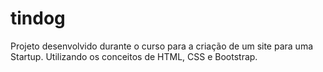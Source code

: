 # tindog
Projeto desenvolvido durante o curso para a criação de um site para uma Startup. Utilizando os conceitos de HTML, CSS e Bootstrap.
